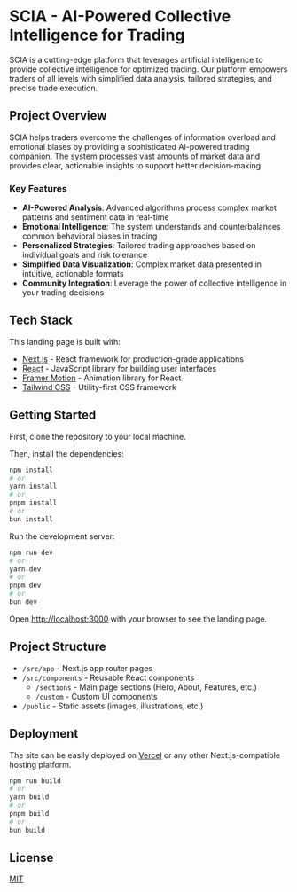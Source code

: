 # SCIA - AI-Powered Collective Intelligence for Trading

SCIA is a cutting-edge platform that leverages artificial intelligence to provide collective intelligence for optimized trading. Our platform empowers traders of all levels with simplified data analysis, tailored strategies, and precise trade execution.

## Project Overview

SCIA helps traders overcome the challenges of information overload and emotional biases by providing a sophisticated AI-powered trading companion. The system processes vast amounts of market data and provides clear, actionable insights to support better decision-making.

### Key Features

- **AI-Powered Analysis**: Advanced algorithms process complex market patterns and sentiment data in real-time
- **Emotional Intelligence**: The system understands and counterbalances common behavioral biases in trading
- **Personalized Strategies**: Tailored trading approaches based on individual goals and risk tolerance
- **Simplified Data Visualization**: Complex market data presented in intuitive, actionable formats
- **Community Integration**: Leverage the power of collective intelligence in your trading decisions

## Tech Stack

This landing page is built with:

- [Next.js](https://nextjs.org/) - React framework for production-grade applications
- [React](https://reactjs.org/) - JavaScript library for building user interfaces
- [Framer Motion](https://www.framer.com/motion/) - Animation library for React
- [Tailwind CSS](https://tailwindcss.com/) - Utility-first CSS framework

## Getting Started

First, clone the repository to your local machine.

Then, install the dependencies:

```bash
npm install
# or
yarn install
# or
pnpm install
# or
bun install
```

Run the development server:

```bash
npm run dev
# or
yarn dev
# or
pnpm dev
# or
bun dev
```

Open [http://localhost:3000](http://localhost:3000) with your browser to see the landing page.

## Project Structure

- `/src/app` - Next.js app router pages
- `/src/components` - Reusable React components
  - `/sections` - Main page sections (Hero, About, Features, etc.)
  - `/custom` - Custom UI components
- `/public` - Static assets (images, illustrations, etc.)

## Deployment

The site can be easily deployed on [Vercel](https://vercel.com/) or any other Next.js-compatible hosting platform.

```bash
npm run build
# or
yarn build
# or
pnpm build
# or
bun build
```

## License

[MIT](https://choosealicense.com/licenses/mit/)
